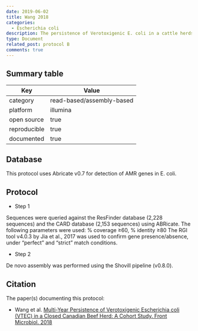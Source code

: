 ```yaml
---
date: 2019-06-02
title: Wang 2018
categories:
  - Escherichia coli
description: The persistence of Verotoxigenic E. coli in a cattle herds was investigated in Canada. AMR gene determinants were also investigated in silico.
type: Document
related_post: protocol B
comments: true
---
```


## Summary table

|Key|Value|
|----|----|
|category|read-based/assembly-based|
|platform|illumina
|open source|true|
|reproducible|true|
|documented|true|


## Database
This protocol uses Abricate v0.7 for detection of AMR genes in E. coli. 


## Protocol

* Step 1

Sequences were queried against the ResFinder database (2,228 sequences) and the CARD database (2,153 sequences) using ABRicate. 
The following parameters were used: % coverage ≥60, % identity ≥80
The RGI tool v4.0.3 by Jia et al., 2017 was used to confirm gene presence/absence, under “perfect” and “strict” match conditions.


* Step 2

De novo assembly was performed using the Shovill pipeline (v0.8.0).

## Citation

The paper(s) documenting this protocol:

* Wang et al. [Multi-Year Persistence of Verotoxigenic Escherichia coli (VTEC) in a Closed Canadian Beef Herd: A Cohort Study. Front Microbiol. 2018](https://www.frontiersin.org/articles/10.3389/fmicb.2018.02040/full)



